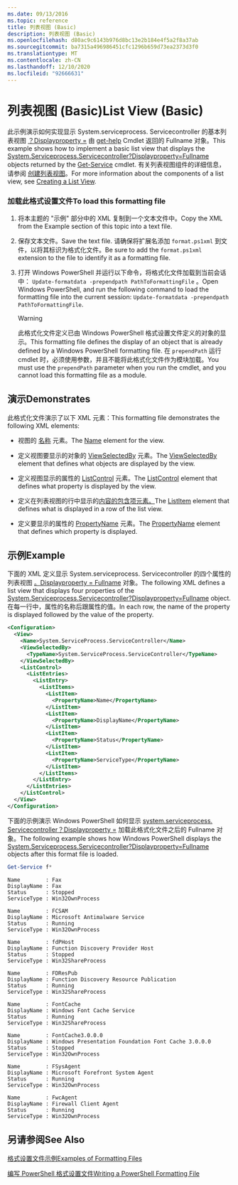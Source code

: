 ```yaml
---
ms.date: 09/13/2016
ms.topic: reference
title: 列表视图 (Basic)
description: 列表视图 (Basic)
ms.openlocfilehash: d80ac9c6143b976d8bc13e2b184e4f5a2f8a37ab
ms.sourcegitcommit: ba7315a496986451cfc1296b659d73ea2373d3f0
ms.translationtype: MT
ms.contentlocale: zh-CN
ms.lasthandoff: 12/10/2020
ms.locfileid: "92666631"
---
```

# <a name="list-view-basic"></a><span data-ttu-id="4627c-103">列表视图 (Basic)</span><span class="sxs-lookup"><span data-stu-id="4627c-103">List View (Basic)</span></span>

<span data-ttu-id="4627c-104">此示例演示如何实现显示 System.serviceprocess. Servicecontroller 的基本列表视图 [？Displayproperty =](/dotnet/api/System.ServiceProcess.ServiceController) 由 [get-help](/powershell/module/microsoft.powershell.management/get-service) Cmdlet 返回的 Fullname 对象。</span><span class="sxs-lookup"><span data-stu-id="4627c-104">This example shows how to implement a basic list view that displays the [System.Serviceprocess.Servicecontroller?Displayproperty=Fullname](/dotnet/api/System.ServiceProcess.ServiceController) objects returned by the [Get-Service](/powershell/module/microsoft.powershell.management/get-service) cmdlet.</span></span> <span data-ttu-id="4627c-105">有关列表视图组件的详细信息，请参阅 [创建列表视图](./creating-a-list-view.md)。</span><span class="sxs-lookup"><span data-stu-id="4627c-105">For more information about the components of a list view, see [Creating a List View](./creating-a-list-view.md).</span></span>

### <a name="to-load-this-formatting-file"></a><span data-ttu-id="4627c-106">加载此格式设置文件</span><span class="sxs-lookup"><span data-stu-id="4627c-106">To load this formatting file</span></span>

1. <span data-ttu-id="4627c-107">将本主题的 "示例" 部分中的 XML 复制到一个文本文件中。</span><span class="sxs-lookup"><span data-stu-id="4627c-107">Copy the XML from the Example section of this topic into a text file.</span></span>

2. <span data-ttu-id="4627c-108">保存文本文件。</span><span class="sxs-lookup"><span data-stu-id="4627c-108">Save the text file.</span></span> <span data-ttu-id="4627c-109">请确保将扩展名添加 `format.ps1xml` 到文件，以将其标识为格式化文件。</span><span class="sxs-lookup"><span data-stu-id="4627c-109">Be sure to add the `format.ps1xml` extension to the file to identify it as a formatting file.</span></span>

3. <span data-ttu-id="4627c-110">打开 Windows PowerShell 并运行以下命令，将格式化文件加载到当前会话中： `Update-formatdata -prependpath PathToFormattingFile` 。</span><span class="sxs-lookup"><span data-stu-id="4627c-110">Open Windows PowerShell, and run the following command to load the formatting file into the current session: `Update-formatdata -prependpath PathToFormattingFile`.</span></span>

   > [!WARNING]
   > <span data-ttu-id="4627c-111">此格式化文件定义已由 Windows PowerShell 格式设置文件定义的对象的显示。</span><span class="sxs-lookup"><span data-stu-id="4627c-111">This formatting file defines the display of an object that is already defined by a Windows PowerShell formatting file.</span></span> <span data-ttu-id="4627c-112">在 `prependPath` 运行 cmdlet 时，必须使用参数，并且不能将此格式化文件作为模块加载。</span><span class="sxs-lookup"><span data-stu-id="4627c-112">You must use the `prependPath` parameter when you run the cmdlet, and you cannot load this formatting file as a module.</span></span>

## <a name="demonstrates"></a><span data-ttu-id="4627c-113">演示</span><span class="sxs-lookup"><span data-stu-id="4627c-113">Demonstrates</span></span>

<span data-ttu-id="4627c-114">此格式化文件演示了以下 XML 元素：</span><span class="sxs-lookup"><span data-stu-id="4627c-114">This formatting file demonstrates the following XML elements:</span></span>

- <span data-ttu-id="4627c-115">视图的 [名称](./name-element-for-view-format.md) 元素。</span><span class="sxs-lookup"><span data-stu-id="4627c-115">The [Name](./name-element-for-view-format.md) element for the view.</span></span>

- <span data-ttu-id="4627c-116">定义视图要显示的对象的 [ViewSelectedBy](./viewselectedby-element-format.md) 元素。</span><span class="sxs-lookup"><span data-stu-id="4627c-116">The [ViewSelectedBy](./viewselectedby-element-format.md) element that defines what objects are displayed by the view.</span></span>

- <span data-ttu-id="4627c-117">定义视图显示的属性的 [ListControl](./listcontrol-element-format.md) 元素。</span><span class="sxs-lookup"><span data-stu-id="4627c-117">The [ListControl](./listcontrol-element-format.md) element that defines what property is displayed by the view.</span></span>

- <span data-ttu-id="4627c-118">定义在列表视图的行中显示的[内容的包含项元素。](./listitem-element-for-listitems-for-listcontrol-format.md)</span><span class="sxs-lookup"><span data-stu-id="4627c-118">The [ListItem](./listitem-element-for-listitems-for-listcontrol-format.md) element that defines what is displayed in a row of the list view.</span></span>

- <span data-ttu-id="4627c-119">定义要显示的属性的 [PropertyName](./propertyname-element-for-listitem-for-listcontrol-format.md) 元素。</span><span class="sxs-lookup"><span data-stu-id="4627c-119">The [PropertyName](./propertyname-element-for-listitem-for-listcontrol-format.md) element that defines which property is displayed.</span></span>

## <a name="example"></a><span data-ttu-id="4627c-120">示例</span><span class="sxs-lookup"><span data-stu-id="4627c-120">Example</span></span>

<span data-ttu-id="4627c-121">下面的 XML 定义显示 System.serviceprocess. Servicecontroller 的四个属性的列表视图 [。Displayproperty = Fullname](/dotnet/api/System.ServiceProcess.ServiceController) 对象。</span><span class="sxs-lookup"><span data-stu-id="4627c-121">The following XML defines a list view that displays four properties of the [System.Serviceprocess.Servicecontroller?Displayproperty=Fullname](/dotnet/api/System.ServiceProcess.ServiceController) object.</span></span> <span data-ttu-id="4627c-122">在每一行中，属性的名称后跟属性的值。</span><span class="sxs-lookup"><span data-stu-id="4627c-122">In each row, the name of the property is displayed followed by the value of the property.</span></span>

```xml
<Configuration>
  <View>
    <Name>System.ServiceProcess.ServiceController</Name>
    <ViewSelectedBy>
      <TypeName>System.ServiceProcess.ServiceController</TypeName>
    </ViewSelectedBy>
    <ListControl>
      <ListEntries>
        <ListEntry>
          <ListItems>
            <ListItem>
              <PropertyName>Name</PropertyName>
            </ListItem>
            <ListItem>
              <PropertyName>DisplayName</PropertyName>
            </ListItem>
            <ListItem>
              <PropertyName>Status</PropertyName>
            </ListItem>
            <ListItem>
              <PropertyName>ServiceType</PropertyName>
            </ListItem>
          </ListItems>
        </ListEntry>
      </ListEntries>
    </ListControl>
  </View>
</Configuration>
```

<span data-ttu-id="4627c-123">下面的示例演示 Windows PowerShell 如何显示 [system.serviceprocess. Servicecontroller？Displayproperty =](/dotnet/api/System.ServiceProcess.ServiceController) 加载此格式化文件之后的 Fullname 对象。</span><span class="sxs-lookup"><span data-stu-id="4627c-123">The following example shows how Windows PowerShell displays the [System.Serviceprocess.Servicecontroller?Displayproperty=Fullname](/dotnet/api/System.ServiceProcess.ServiceController) objects after this format file is loaded.</span></span>

```powershell
Get-Service f*
```

```output
Name        : Fax
DisplayName : Fax
Status      : Stopped
ServiceType : Win32OwnProcess

Name        : FCSAM
DisplayName : Microsoft Antimalware Service
Status      : Running
ServiceType : Win32OwnProcess

Name        : fdPHost
DisplayName : Function Discovery Provider Host
Status      : Stopped
ServiceType : Win32ShareProcess

Name        : FDResPub
DisplayName : Function Discovery Resource Publication
Status      : Running
ServiceType : Win32ShareProcess

Name        : FontCache
DisplayName : Windows Font Cache Service
Status      : Running
ServiceType : Win32ShareProcess

Name        : FontCache3.0.0.0
DisplayName : Windows Presentation Foundation Font Cache 3.0.0.0
Status      : Stopped
ServiceType : Win32OwnProcess

Name        : FSysAgent
DisplayName : Microsoft Forefront System Agent
Status      : Running
ServiceType : Win32OwnProcess

Name        : FwcAgent
DisplayName : Firewall Client Agent
Status      : Running
ServiceType : Win32OwnProcess
```

## <a name="see-also"></a><span data-ttu-id="4627c-124">另请参阅</span><span class="sxs-lookup"><span data-stu-id="4627c-124">See Also</span></span>

[<span data-ttu-id="4627c-125">格式设置文件示例</span><span class="sxs-lookup"><span data-stu-id="4627c-125">Examples of Formatting Files</span></span>](./examples-of-formatting-files.md)

[<span data-ttu-id="4627c-126">编写 PowerShell 格式设置文件</span><span class="sxs-lookup"><span data-stu-id="4627c-126">Writing a PowerShell Formatting File</span></span>](./writing-a-powershell-formatting-file.md)
